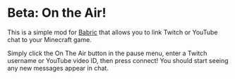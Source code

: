 # Beta: On the Air!

This is a simple mod for [Babric](https://babric.github.io/) that allows you to link Twitch or YouTube chat to your Minecraft game.

Simply click the On The Air button in the pause menu, enter a Twitch username or YouTube video ID, then press connect! You should start seeing any new messages appear in chat.
